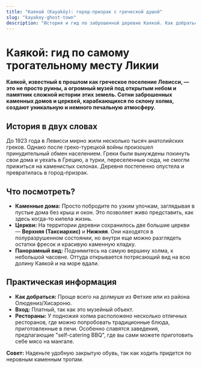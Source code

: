 ```yaml
---
title: "Каякой (Kayaköy): город-призрак с греческой душой"
slug: "kayakoy-ghost-town"
description: "История и гид по заброшенной деревне Каякой. Как добраться, что посмотреть, где находятся главные церкви и как почувствовать уникальную атмосферу этого места."
---
```


# Каякой: гид по самому трогательному месту Ликии

**Каякой, известный в прошлом как греческое поселение Левисси, — это не просто руины, а огромный музей под открытым небом и памятник сложной истории этих земель. Сотни заброшенных каменных домов и церквей, карабкающихся по склону холма, создают уникальную и немного печальную атмосферу.**

## История в двух словах

До 1923 года в Левисси мирно жили несколько тысяч анатолийских греков. Однако после греко-турецкой войны произошел принудительный обмен населением. Греки были вынуждены покинуть свои дома и уехать в Грецию, а турки, переселенные сюда, не смогли прижиться на каменистых склонах. Деревня постепенно опустела и превратилась в город-призрак.

## Что посмотреть?

-   **Каменные дома:** Просто побродите по узким улочкам, заглядывая в пустые дома без крыш и окон. Это позволяет живо представить, как здесь когда-то кипела жизнь.
-   **Церкви:** На территории деревни сохранилось две большие церкви — **Верхняя (Таксиархис)** и **Нижняя**. Они находятся в полуразрушенном состоянии, но внутри еще можно разглядеть остатки фресок и красивую каменную кладку.
-   **Панорамный вид:** Поднимитесь на самую вершину холма, к небольшой часовне. Оттуда открывается потрясающий вид на всю долину Каякой и на море вдали.

## Практическая информация

-   **Как добраться:** Проще всего на долмуше из Фетхие или из района Олюдениз/Хисароню.
-   **Вход:** Платный, так как это музейный объект.
-   **Рестораны:** У подножия холма расположено несколько отличных ресторанов, где можно попробовать традиционные блюда, приготовленные в печи. Особенно славятся заведения, предлагающие "self-catering BBQ", где вы сами можете приготовить себе мясо на мангале.

**Совет:** Наденьте удобную закрытую обувь, так как ходить придется по неровным каменным тропам. 